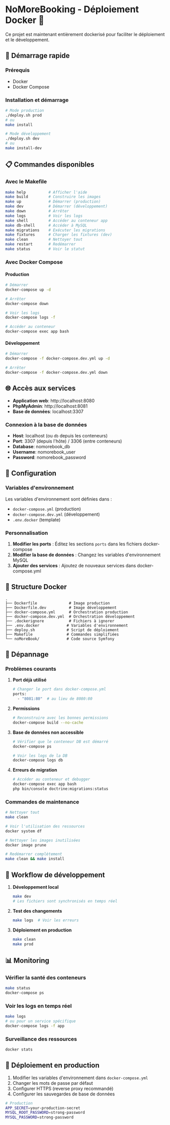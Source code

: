# NoMoreBooking - Déploiement Docker 🐳

Ce projet est maintenant entièrement dockerisé pour faciliter le déploiement et le développement.

## 🚀 Démarrage rapide

### Prérequis
- Docker
- Docker Compose

### Installation et démarrage

```bash
# Mode production
./deploy.sh prod
# ou
make install

# Mode développement
./deploy.sh dev
# ou
make install-dev
```

## 📋 Commandes disponibles

### Avec le Makefile
```bash
make help          # Afficher l'aide
make build         # Construire les images
make up            # Démarrer (production)
make dev           # Démarrer (développement)
make down          # Arrêter
make logs          # Voir les logs
make shell         # Accéder au conteneur app
make db-shell      # Accéder à MySQL
make migrations    # Exécuter les migrations
make fixtures      # Charger les fixtures (dev)
make clean         # Nettoyer tout
make restart       # Redémarrer
make status        # Voir le statut
```

### Avec Docker Compose

#### Production
```bash
# Démarrer
docker-compose up -d

# Arrêter
docker-compose down

# Voir les logs
docker-compose logs -f

# Accéder au conteneur
docker-compose exec app bash
```

#### Développement
```bash
# Démarrer
docker-compose -f docker-compose.dev.yml up -d

# Arrêter
docker-compose -f docker-compose.dev.yml down
```

## 🌐 Accès aux services

- **Application web**: http://localhost:8080
- **PhpMyAdmin**: http://localhost:8081
- **Base de données**: localhost:3307

### Connexion à la base de données
- **Host**: localhost (ou `db` depuis les conteneurs)
- **Port**: 3307 (depuis l'hôte) / 3306 (entre conteneurs)
- **Database**: nomorebook_db
- **Username**: nomorebook_user
- **Password**: nomorebook_password

## 🔧 Configuration

### Variables d'environnement

Les variables d'environnement sont définies dans :
- `docker-compose.yml` (production)
- `docker-compose.dev.yml` (développement)
- `.env.docker` (template)

### Personnalisation

1. **Modifier les ports** : Éditez les sections `ports` dans les fichiers docker-compose
2. **Modifier la base de données** : Changez les variables d'environnement MySQL
3. **Ajouter des services** : Ajoutez de nouveaux services dans docker-compose.yml

## 📁 Structure Docker

```
.
├── Dockerfile              # Image production
├── Dockerfile.dev          # Image développement
├── docker-compose.yml      # Orchestration production
├── docker-compose.dev.yml  # Orchestration développement
├── .dockerignore           # Fichiers à ignorer
├── .env.docker            # Variables d'environnement
├── deploy.sh              # Script de déploiement
├── Makefile               # Commandes simplifiées
└── noMoreBook/            # Code source Symfony
```

## 🐛 Dépannage

### Problèmes courants

1. **Port déjà utilisé**
   ```bash
   # Changer le port dans docker-compose.yml
   ports:
     - "8081:80"  # au lieu de 8080:80
   ```

2. **Permissions**
   ```bash
   # Reconstruire avec les bonnes permissions
   docker-compose build --no-cache
   ```

3. **Base de données non accessible**
   ```bash
   # Vérifier que le conteneur DB est démarré
   docker-compose ps
   
   # Voir les logs de la DB
   docker-compose logs db
   ```

4. **Erreurs de migration**
   ```bash
   # Accéder au conteneur et debugger
   docker-compose exec app bash
   php bin/console doctrine:migrations:status
   ```

### Commandes de maintenance

```bash
# Nettoyer tout
make clean

# Voir l'utilisation des ressources
docker system df

# Nettoyer les images inutilisées
docker image prune

# Redémarrer complètement
make clean && make install
```

## 🔄 Workflow de développement

1. **Développement local**
   ```bash
   make dev
   # Les fichiers sont synchronisés en temps réel
   ```

2. **Test des changements**
   ```bash
   make logs  # Voir les erreurs
   ```

3. **Déploiement en production**
   ```bash
   make clean
   make prod
   ```

## 📊 Monitoring

### Vérifier la santé des conteneurs
```bash
make status
docker-compose ps
```

### Voir les logs en temps réel
```bash
make logs
# ou pour un service spécifique
docker-compose logs -f app
```

### Surveillance des ressources
```bash
docker stats
```

## 🚢 Déploiement en production

1. Modifier les variables d'environnement dans `docker-compose.yml`
2. Changer les mots de passe par défaut
3. Configurer HTTPS (reverse proxy recommandé)
4. Configurer les sauvegardes de base de données

```bash
# Production
APP_SECRET=your-production-secret
MYSQL_ROOT_PASSWORD=strong-password
MYSQL_PASSWORD=strong-password
```

